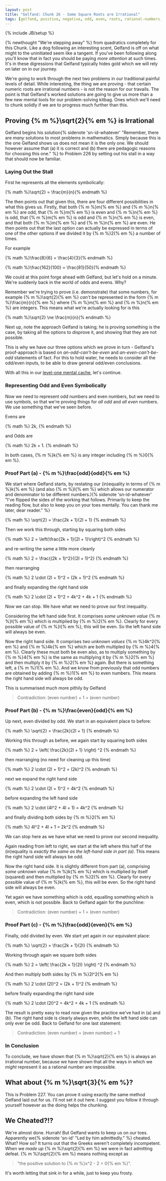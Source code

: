 ```yaml
---
layout: post
title: "Gelfand: Chunk 26 - Some Square Roots are Irrational"
tags: [gelfand, positive, negative, odd, even, roots, rational-numbers, irrational-numbers]
---
```

{% include JB/setup %}

{% newthought "We're stepping away" %} from quadratics completely for this Chunk.  Like a dog following an interesting scent, Gelfand is off on what might to the uninitiated seem like a tangent.  If you've been following along you'll know that in fact you should be paying _more attention_ at such times.  It's in these digressions that Gelfand typically hides gold which we will rely on later on in our journey.

We're going to work through the next two problems in our traditional painful levels of detail.  While interesting, the thing we are proving - that certain numeric roots are irrational numbers - is not the reason for our travails.  The point is that Gelfand's worked solutions are going to give us more than a few new mental tools for our problem-solving kitbag.  Ones which we'll need to chunk solidly if we are to progress much further than this.

## Proving {% m %}\sqrt{2}{% em %} is Irrational
Gelfand begins his solution{% sidenote 'sn-id-whatever' "Remember, there are _many_ solutions to most problems in mathematics.  Simply because this is the one Gelfand shows us does not mean it is the only one.  We should however assume that (a) it is correct and (b) there are pedagogic reasons for choosing this one." %} to Problem 226 by setting out his stall in a way that should now be familiar.  

### Laying Out the Stall
First he represents all the elements symbolically:

{% math %}\sqrt{2} = \frac{m}{n}{% endmath %}

The then points out that given this, there are four different possibilities in what this gives us.  Firstly, that both {% m %}m{% em %} and {% m %}n{% em %} are odd, that {% m %}m{% em %} is even and {% m %}n{% em %} is odd, that {% m %}m{% em %} is odd and {% m %}n{% em %} is even, and that both {% m %}m{% em %} and {% m %}n{% em %} are even.  He then points out that the last option can actually be expressed in terms of one of the other options if we divided it by {% m %}2{% em %} a number of times.

For example

{% math %}\frac{8}{6} = \frac{4}{3}{% endmath %}

{% math %}\frac{162}{100} = \frac{81}{50}{% endmath %}

We could at this point forge ahead with Gelfand, but let's hold on a minute.  We're suddenly back in the world of odds and evens.  Why?

Remember we're trying to prove (i.e. demonstrate) that some numbers, for example   {% m %}\sqrt{2}{% em %} _can't_ be represented in the form {% m %}\frac{m}{n}{% em %} where {% m %}m{% em %} and {% m %}n{% em %} are integers.  This means what we're actually looking for is this

{% math %}\sqrt{2} \ne \frac{m}{n}{% endmath %}

Next up, note the approach Gelfand is taking; he is proving something is the case, by taking all the options to disprove it, and showing that they are not possible.

This is why we have our three options which we prove in turn - Gelfand's proof-approach is based on _an-odd-can't-be-even_ and _an-even-can't-be-odd_ statements of fact.  For this to hold water, he needs to consider all the odd/even inputs, to be able to draw general odd/even conclusions.

With all this in our [level-one mental cache](https://en.wikipedia.org/wiki/CPU_cache), let's continue.

### Representing Odd and Even Symbolically
Now we need to represent odd numbers and even numbers, but we need to use symbols, so that we're proving things for _all odd_ and _all even_ numbers.  We use something that we've seen before.  

Evens are

{% math %} 2k, {% endmath %}

and Odds are

{% math %} 2k + 1. {% endmath %}

In both cases, {% m %}k{% em %} is any integer including {% m %}0{% em %}.  

### Proof Part (a) - {% m %}\frac{odd}{odd}{% em %}
We start where Gelfand starts, by restating our (in)equality in terms of {% m %}k{% em %} (and also {% m %}l{% em %} which allows our numerator and denominator to be different numbers.){% sidenote 'sn-id-whatever' "I've flipped the sides of the working that follows.  Primarily to keep the reading flow, but also to keep you on your toes mentally.  You can thank me later, dear reader." %}

{% math %} \sqrt{2} = \frac{2k + 1}{2l + 1} {% endmath %}

Then we work this through, starting by squaring both sides

{% math %} 2 = \left(\frac{2k + 1}{2l + 1}\right)^2 {% endmath %}

and re-writing the same a little more cleanly

{% math %} 2 = \frac{(2k + 1)^2}{(2l + 1)^2} {% endmath %}

then rearranging

{% math %} 2 \cdot (2l + 1)^2 = (2k + 1)^2 {% endmath %}

and finally expanding the right hand side

{% math %} 2 \cdot (2l + 1)^2 = 4k^2 + 4k + 1 {% endmath %}

Now we can stop.  We have what we need to prove our first inequality.  

Considering the left hand side first.  It comprises _some unknown value_ {% m %}l{% em %} which is multiplied by {% m %}2{% em %}.  Clearly for every possible value of {% m %}l{% em %}, this will be even.  So the left hand side will always be even.

Now the right hand side. It comprises _two unknown values_ {% m %}4k^2{% em %} and {% m %}4k{% em %} which are both multipled by {% m %}4{% em %}. Clearly these must both be even also, as to multiply something by {% m %}4{% em %} is the same as multiplying it by {% m %}2{% em %} and then multiply it by {% m %}2{% em %} again.  But there is something left, a {% m %}1{% em %}. And we know from previously that odd numbers are obtained by adding {% m %}1{% em %} to even numbers.  This means the right hand side will always be odd.

This is summarised much more pithily by Gelfand

> Contradiction: (even number) + 1 = (even number)
 
### Proof Part (b) - {% m %}\frac{even}{odd}{% em %}
Up next, even divided by odd.  We start in an equivalent place to before:

{% math %} \sqrt{2} = \frac{2k}{2l + 1} {% endmath %}

Working this through as before, we again start by squaring both sides

{% math %} 2 = \left( \frac{2k}{2l + 1} \right) ^2 {% endmath %}

then rearranging (no need for cleaning up this time)

{% math %} 2 \cdot (2l + 1)^2 = (2k)^2 {% endmath %}

next we expand the right hand side

{% math %} 2 \cdot (2l + 1)^2 = 4k^2 {% endmath %}

before expanding the left hand side

{% math %} 2 \cdot (4l^2 + 4l + 1) = 4k^2 {% endmath %}

and finally dividing both sides by {% m %}2{% em %}

{% math %} 4l^2 + 4l + 1 = 2k^2 {% endmath %}

We can stop here as we have what we need to prove our second inequality.

Again reading from left to right, we start at the left where this half of the (in)equality is _exactly the same as the left-hand side in part (a)_.  This means the right hand side will always be odd.

Now the right hand side. It is slightly different from part (a), comprising _some unknown value_ {% m %}k{% em %} which is multiplied by itself (squared) and then multiplied by {% m %}2{% em %}.  Clearly for every possible value of {% m %}k{% em %}, this will be even.  So the right hand side will always be even.

Yet again we have something which is odd, equalling something which is even, which is not possible.  Back to Gelfand again for the punchline:

> Contradiction: (even number) + 1 = (even number)
  
### Proof Part (c) - {% m %}\frac{odd}{even}{% em %}
Finally, odd divided by even.  We start yet again in our equivalent place:

{% math %} \sqrt{2} = \frac{2k + 1}{2l} {% endmath %}

Working through again we square both sides

{% math %} 2 = \left( \frac{2k + 1}{2l} \right) ^2 {% endmath %}

And then multiply both sides by {% m %}2l^2{% em %}

{% math %} 2 \cdot (2l)^2 = (2k + 1)^2 {% endmath %}

before finally expanding the right hand side

{% math %} 2 \cdot (2l)^2 = 4k^2 + 4k + 1 {% endmath %}

The result is pretty easy to read now given the practice we've had in (a) and (b).  The right hand side is clearly always even, while the left hand side can only ever be odd.  Back to Gelfand for one last statement:

> Contradiction: (even number) = (even number) + 1
 
### In Conclusion
To conclude, we have shown that {% m %}\sqrt{2}{% em %} is always an irrational number, because we have shown that all the ways in which we _might_ represent it as a rational number are impossible.

## What about {% m %}\sqrt{3}{% em %}?
This is Problem 227.  You can prove it using exactly the same method Gelfand laid out for us.  I'll not set it out here.  I suggest you follow it through yourself however as the doing helps the chunking.

## We Cheated?!?
We're almost done.  Hurrah!  But Gelfand wants to keep us on our toes.  Apparently we{% sidenote 'sn-id' "Led by him admittedly." %} cheated.  What? How so?  It turns out that the Greeks weren't completely incompetent. When we _made up_ {% m %}\sqrt{2}{% em %} we were in fact admitting defeat.  {% m %}\sqrt{2}{% em %} means nothing except as 

> "the positive solution to {% m %}x^2 - 2 = 0{% em %}".  

It's worth letting that sink in for a while, just to keep you frosty.